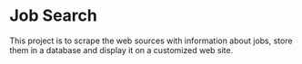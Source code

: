 # Job Search

This project is to scrape the web sources with information about jobs, store them in a database and display it on a customized web site.
